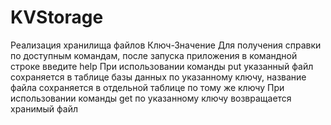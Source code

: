 # KVStorage
Реализация хранилища файлов Ключ-Значение
Для получения справки по доступным командам, после запуска приложения в командной строке введите help
При использовании команды put указанный файл сохраняется в таблице базы данных по указанному ключу, название файла сохраняется в отдельной таблице по тому же ключу
При использовании команды get по указанному ключу возвращается хранимый файл
